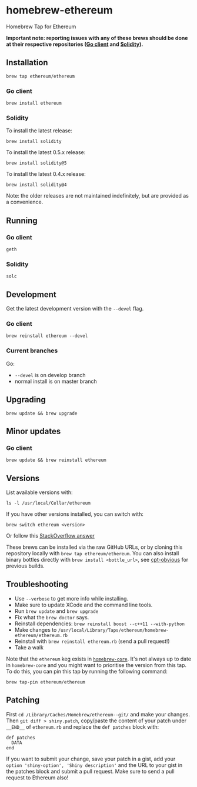 homebrew-ethereum
=================

Homebrew Tap for Ethereum

**Important note: reporting issues with any of these brews should be done at their respective repositories ([Go client](https://github.com/ethereum/go-ethereum) and [Solidity](https://github.com/ethereum/solidity)).**

## Installation

```
brew tap ethereum/ethereum
```

### Go client
```
brew install ethereum
```

### Solidity

To install the latest release:
```
brew install solidity
```

To install the latest 0.5.x release:
```
brew install solidity@5
```

To install the latest 0.4.x release:
```
brew install solidity@4
```

Note: the older releases are not maintained indefinitely, but are provided as a convenience.

## Running

### Go client
`geth`

### Solidity
`solc`

## Development
Get the latest development version with the `--devel` flag.


### Go client
```
brew reinstall ethereum --devel
```


### Current branches

Go:
* `--devel` is on develop branch
* normal install is on master branch


## Upgrading

```
brew update && brew upgrade
```

## Minor updates

### Go client
```
brew update && brew reinstall ethereum
```


## Versions
List available versions with:
```
ls -l /usr/local/Cellar/ethereum
```

If you have other versions installed, you can switch with:
```
brew switch ethereum <version>
```
Or follow this [StackOverflow answer](http://stackoverflow.com/a/9832084/2639784)

These brews can be installed via the raw GitHub URLs, or by cloning this
repository locally with `brew tap ethereum/ethereum`. You can also install binary
bottles directly with `brew install <bottle_url>`, see [cpt-obvious](https://build.ethdev.com/waterfall)
for previous builds.


## Troubleshooting

* Use `--verbose` to get more info while installing.
* Make sure to update XCode and the command line tools.
* Run `brew update` and `brew upgrade`
* Fix what the `brew doctor` says.
* Reinstall dependencies: `brew reinstall boost --c++11 --with-python`
* Make changes to `/usr/local/Library/Taps/ethereum/homebrew-ethereum/ethereum.rb`
* Reinstall with `brew reinstall ethereum.rb` (send a pull request!)
* Take a walk

Note that the `ethereum` keg exists in [`homebrew-core`](https://github.com/Homebrew/homebrew-core/blob/master/Formula/ethereum.rb). It's not always up to date in `homebrew-core` and you might want to prioritise the version from this tap. To do this, you can pin this tap by running the following command:

```shell
brew tap-pin ethereum/ethereum
```

## Patching

First `cd /Library/Caches/Homebrew/ethereum--git/` and make your changes. Then `git diff > shiny.patch`, copy/paste the content of your patch under `__END__` of `ethereum.rb` and replace the `def patches` block with:

```
def patches
  DATA
end
```

If you want to submit your change, save your patch in a gist, add your `option 'shiny-option', 'Shiny description'` and the URL to your gist in the patches block and submit a pull request. Make sure to send a pull request to Ethereum also!
